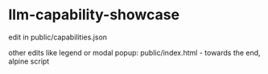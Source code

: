 # llm-capability-showcase
edit in public/capabilities.json 

other edits like legend or modal popup: public/index.html - towards the end, alpine script